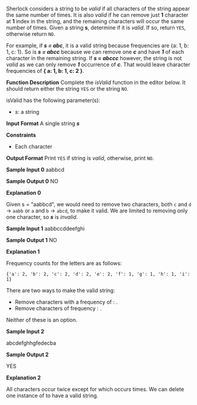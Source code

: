 Sherlock considers a string to be  _valid_  if all characters of the string appear the same number of times. It is also  _valid_  if he can remove just **1** character at **1** index in the string, and the remaining characters will occur the same number of times. Given a string  **s**, determine if it is  _valid_. If so, return  `YES`, otherwise return  `NO`.

For example, if ***s = abc***, it is a valid string because frequencies are {a: 1, b: 1, c: 1}. So is ***s = abcc*** because we can remove one ***c*** and have ***1*** of each character in the remaining string. If ***s = abccc*** however, the string is not  _valid_  as we can only remove ***1*** occurrence of ***c***. That would leave character frequencies of **{ a: 1, b: 1, c: 2 }**.

**Function Description**
Complete the  _isValid_  function in the editor below. It should return either the string  `YES`  or the string  `NO`.

isValid has the following parameter(s):
-   _s_: a string

**Input Format**
A single string  ***s***

**Constraints**
-   Each character

**Output Format**
Print  `YES`  if string  is  _valid_, otherwise, print  `NO`.

**Sample Input 0**
aabbcd

**Sample Output 0**
NO

**Explanation 0**

Given  s = "aabbcd", we would need to remove two characters, both  `c`  and  `d`  -> `aabb`  or  `a`  and  `b` -> `abcd`, to make it valid. We are limited to removing only one character, so ***s*** is  _invalid_.

**Sample Input 1** 
aabbccddeefghi

**Sample Output 1**
NO

**Explanation 1**

Frequency counts for the letters are as follows:

`{'a': 2, 'b': 2, 'c': 2, 'd': 2, 'e': 2, 'f': 1, 'g': 1, 'h': 1, 'i': 1}`

There are two ways to make the valid string:

-   Remove  characters with a frequency of  :  .
-   Remove  characters of frequency  :  .

Neither of these is an option.

**Sample Input 2**

abcdefghhgfedecba

**Sample Output 2**

YES

**Explanation 2**

All characters occur twice except for  which occurs  times. We can delete one instance of  to have a valid string.
<!--stackedit_data:
eyJoaXN0b3J5IjpbLTU5OTc1NTMyMl19
-->